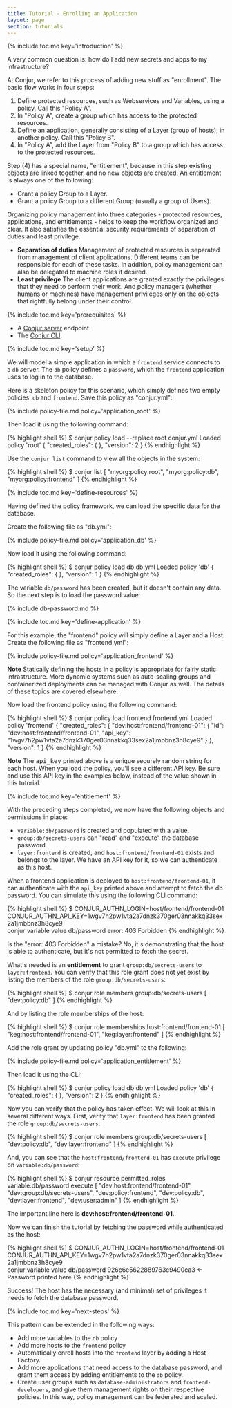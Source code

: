 ```yaml
---
title: Tutorial - Enrolling an Application
layout: page
section: tutorials
---
```


{% include toc.md key='introduction' %}

A very common question is: how do I add new secrets and apps to my infrastructure?

At Conjur, we refer to this process of adding new stuff as "enrollment". The basic flow works in four steps:

1. Define protected resources, such as Webservices and Variables, using a policy. Call this "Policy A".
2. In "Policy A", create a group which has access to the protected resources.
3. Define an application, generally consisting of a Layer (group of hosts), in another policy. Call this "Policy B".
4. In "Policy A", add the Layer from "Policy B" to a group which has access to the protected resources.

Step (4) has a special name, "entitlement", because in this step existing objects are linked together, and no new objects are created. An entitlement is always one of the following:

* Grant a policy Group to a Layer.
* Grant a policy Group to a different Group (usually a group of Users).

Organizing policy management into three categories - protected resources, applications, and entitlements - helps to keep the workflow organized and clear. It also satisfies the essential security requirements of separation of duties and least privilege.

* **Separation of duties** Management of protected resources is separated from management of client applications. Different teams can be responsible for each of these tasks. In addition, policy management can also be delegated to machine roles if desired.
* **Least privilege** The client applications are granted exactly the privileges that they need to perform their work. And policy managers (whether humans or machines) have management privileges only on the objects that rightfully belong under their control.

{% include toc.md key='prerequisites' %}

* A [Conjur server](/installation/server.html) endpoint.
* The [Conjur CLI](/installation/client.html).

{% include toc.md key='setup' %}

We will model a simple application in which a `frontend` service connects to a `db` server. The `db` policy defines a `password`, which the `frontend` application uses to log in to the database.

Here is a skeleton policy for this scenario, which simply defines two empty policies: `db` and `frontend`. Save this policy as "conjur.yml":

{% include policy-file.md policy='application_root' %}

Then load it using the following command:

{% highlight shell %}
$ conjur policy load --replace root conjur.yml
Loaded policy 'root'
{
  "created_roles": {
  },
  "version": 2
}
{% endhighlight %}

Use the `conjur list` command to view all the objects in the system:

{% highlight shell %}
$ conjur list
[
  "myorg:policy:root",
  "myorg:policy:db",
  "myorg:policy:frontend"
]
{% endhighlight %}

{% include toc.md key='define-resources' %}

Having defined the policy framework, we can load the specific data for the database.

Create the following file as "db.yml":

{% include policy-file.md policy='application_db' %}

Now load it using the following command:

{% highlight shell %}
$ conjur policy load db db.yml
Loaded policy 'db'
{
  "created_roles": {
  },
  "version": 1
}
{% endhighlight %}

The variable `db/password` has been created, but it doesn't contain any data. So the next step is to load the password value:

{% include db-password.md %}

{% include toc.md key='define-application' %}

For this example, the "frontend" policy will simply define a Layer and a Host. Create the following file as "frontend.yml":

{% include policy-file.md policy='application_frontend' %}

<div class="note">
<strong>Note</strong> Statically defining the hosts in a policy is appropriate for fairly static infrastructure. More dynamic systems such as auto-scaling groups and containerized deployments can be managed with Conjur as well. The details of these topics are covered elsewhere.
</div>
<p/>

Now load the frontend policy using the following command:

{% highlight shell %}
$ conjur policy load frontend frontend.yml
Loaded policy 'frontend'
{
  "created_roles": {
    "dev:host:frontend/frontend-01": {
      "id": "dev:host:frontend/frontend-01",
      "api_key": "1wgv7h2pw1vta2a7dnzk370ger03nnakkq33sex2a1jmbbnz3h8cye9"
    }
  },
  "version": 1
}
{% endhighlight %}

<div class="note">
<strong>Note</strong> The <tt>api_key</tt> printed above is a unique securely random string for each host. When you load the policy, you'll see a different API key. Be sure and use this API key in the examples below, instead of the value shown in this tutorial.
</div>
<p/>

{% include toc.md key='entitlement' %}

With the preceding steps completed, we now have the following objects and permissions in place:

* `variable:db/password` is created and populated with a value.
* `group:db/secrets-users` can "read" and "execute" the database password.
* `layer:frontend` is created, and `host:frontend/frontend-01` exists and belongs to the layer. We have an API key for it, so we can authenticate as this host.

When a frontend application is deployed to `host:frontend/frontend-01`, it can authenticate with the `api_key` printed above and attempt to fetch the db password. You can simulate this using the following CLI command:

{% highlight shell %}
$ CONJUR_AUTHN_LOGIN=host/frontend/frontend-01 \
  CONJUR_AUTHN_API_KEY=1wgv7h2pw1vta2a7dnzk370ger03nnakkq33sex2a1jmbbnz3h8cye9 \
  conjur variable value db/password
error: 403 Forbidden
{% endhighlight %}

Is the "error: 403 Forbidden" a mistake? No, it's demonstrating that the host is able to authenticate, but it's not permitted to fetch the secret.

What's needed is an **entitlement** to grant `group:db/secrets-users` to `layer:frontend`. You can verify that this role grant does not yet exist by listing the members of the role `group:db/secrets-users`:

{% highlight shell %}
$ conjur role members group:db/secrets-users
[
  "dev:policy:db"
]
{% endhighlight %}

And by listing the role memberships of the host:

{% highlight shell %}
$ conjur role memberships host:frontend/frontend-01
[
  "keg:host:frontend/frontend-01",
  "keg:layer:frontend"
]
{% endhighlight %}

Add the role grant by updating policy "db.yml" to the following:

{% include policy-file.md policy='application_entitlement' %}

Then load it using the CLI:

{% highlight shell %}
$ conjur policy load db db.yml
Loaded policy 'db'
{
  "created_roles": {
  },
  "version": 2
}
{% endhighlight %}

Now you can verify that the policy has taken effect. We will look at this in several different ways. First, verify that `layer:frontend` has been granted the role `group:db/secrets-users`:

{% highlight shell %}
$ conjur role members group:db/secrets-users
[
  "dev:policy:db",
  "dev:layer:frontend"
]
{% endhighlight %}

And, you can see that the `host:frontend/frontend-01` has `execute` privilege on `variable:db/password`:

{% highlight shell %}
$ conjur resource permitted_roles variable:db/password execute
[
  "dev:host:frontend/frontend-01",
  "dev:group:db/secrets-users",
  "dev:policy:frontend",
  "dev:policy:db",
  "dev:layer:frontend",
  "dev:user:admin"
]
{% endhighlight %}

The important line here is **dev:host:frontend/frontend-01**.

Now we can finish the tutorial by fetching the password while authenticated as the host:

{% highlight shell %}
$ CONJUR_AUTHN_LOGIN=host/frontend/frontend-01 \
  CONJUR_AUTHN_API_KEY=1wgv7h2pw1vta2a7dnzk370ger03nnakkq33sex2a1jmbbnz3h8cye9 \
  conjur variable value db/password
926c6e5622889763c9490ca3 <- Password printed here
{% endhighlight %}

Success! The host has the necessary (and minimal) set of privileges it needs to fetch the database password.

{% include toc.md key='next-steps' %}

This pattern can be extended in the following ways:

* Add more variables to the `db` policy
* Add more hosts to the `frontend` policy
* Automatically enroll hosts into the `frontend` layer by adding a Host Factory.
* Add more applications that need access to the database password, and grant them access by adding entitlements to the `db` policy.
* Create user groups such as `database-administrators` and `frontend-developers`, and give them management rights on their respective policies. In this way, policy management can be federated and scaled.
